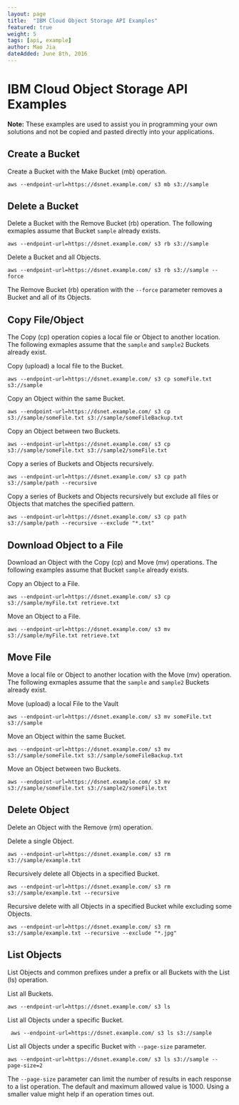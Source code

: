 ```yaml
---
layout: page
title:  "IBM Cloud Object Storage API Examples"
featured: true
weight: 5
tags: [api, example]
author: Mao Jia
dateAdded: June 8th, 2016
---
```


# IBM Cloud Object Storage API Examples

**Note:** These examples are used to assist you in programming your own solutions and not be copied and pasted directly into your applications. ## Create a Bucket
Create a Bucket with the Make Bucket (mb) operation. 

```aws --endpoint-url=https://dsnet.example.com/ s3 mb s3://sample```
## Delete a BucketDelete a Bucket with the Remove Bucket (rb) operation. The following exmaples assume that Bucket ``sample`` already exists.
``` 
aws --endpoint-url=https://dsnet.example.com/ s3 rb s3://sample```
Delete a Bucket and all Objects.```aws --endpoint-url=https://dsnet.example.com/ s3 rb s3://sample --force```The Remove Bucket (rb) operation with the ``--force`` parameter removes a Bucket and all of its Objects.
## Copy File/Object
The Copy (cp) operation copies a local file or Object to another location. The following exmaples assume that the ``sample`` and ``sample2`` Buckets already exist.

Copy (upload) a local file to the Bucket.
```aws --endpoint-url=https://dsnet.example.com/ s3 cp someFile.txt s3://sample```
Copy an Object within the same Bucket.```aws --endpoint-url=https://dsnet.example.com/ s3 cp s3://sample/someFile.txt s3://sample/someFileBackup.txt
```

Copy an Object between two Buckets.

```aws --endpoint-url=https://dsnet.example.com/ s3 cp s3://sample/someFile.txt s3://sample2/someFile.txt```
Copy a series of Buckets and Objects recursively.
```aws --endpoint-url=https://dsnet.example.com/ s3 cp path s3://sample/path --recursive```
Copy a series of Buckets and Objects recursively but exclude all files or Objects that matches the specified pattern.
```aws --endpoint-url=https://dsnet.example.com/ s3 cp path s3://sample/path --recursive --exclude "*.txt"```
## Download Object to a FileDownload an Object with the Copy (cp) and Move (mv) operations. The following examples assume that Bucket ``sample`` already exists.

Copy an Object to a File.
```aws --endpoint-url=https://dsnet.example.com/ s3 cp s3://sample/myFile.txt retrieve.txt```
Move an Object to a File.
```aws --endpoint-url=https://dsnet.example.com/ s3 mv s3://sample/myFile.txt retrieve.txt```## Move File
Move a local file or Object to another location with the Move (mv) operation. The following exmaples assume that the ``sample`` and ``sample2`` Buckets already exist.Move (upload) a local File to the Vault
```aws --endpoint-url=https://dsnet.example.com/ s3 mv someFile.txt s3://sample```
Move an Object within the same Bucket.
```aws --endpoint-url=https://dsnet.example.com/ s3 mv s3://sample/someFile.txt s3://sample/someFileBackup.txt
```Move an Object between two Buckets.
```aws --endpoint-url=https://dsnet.example.com/ s3 mv s3://sample/someFile.txt s3://sample2/someFile.txt
```## Delete ObjectDelete an Object with the Remove (rm) operation. 

Delete a single Object.

```aws --endpoint-url=https://dsnet.example.com/ s3 rm s3://sample/example.txt```
Recursively delete all Objects in a specified Bucket.
```aws --endpoint-url=https://dsnet.example.com/ s3 rm s3://sample/example.txt --recursive```
Recursive delete with all Objects in a specified Bucket while excluding some Objects.
```aws --endpoint-url=https://dsnet.example.com/ s3 rm s3://sample/example.txt --recursive --exclude "*.jpg"```
## List ObjectsList Objects and common prefixes under a prefix or all Buckets with the List (ls) operation. 

List all Buckets.

```aws --endpoint-url=https://dsnet.example.com/ s3 ls```
List all Objects under a specific Bucket.
```￼aws --endpoint-url=https://dsnet.example.com/ s3 ls s3://sample
```List all Objects under a specific Bucket with ``--page-size`` parameter.
```aws --endpoint-url=https://dsnet.example.com/ s3 ls s3://sample --page-size=2```
The ``--page-size`` parameter can limit the number of results in each response to a list operation. The default and maximum allowed value is 1000. Using a smaller value might help if an operation times out.